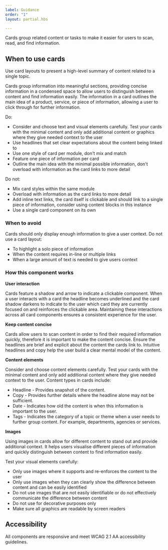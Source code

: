 ```yaml
---
label: Guidance
order: "1"
layout: partial.hbs

---
```

Cards group related content or tasks to make it easier for users to scan, read, and find information.

## When to use cards

Use card layouts to present a high-level summary of content related to a single topic.

Cards group information into meaningful sections, providing concise information in a condensed space to allow users to distinguish between content and find information easily. The information in a card outlines the main idea of a product, service, or piece of information, allowing a user to click through for further information.

Do:

* Consider and choose text and visual elements carefully. Test your cards with the minimal content and only add additional content or graphics where they give needed context to the user
* Use headlines that set clear expectations about the content being linked to
* Use one style of card per module, don't mix and match
* Feature one piece of information per card
* Outline the main idea with the minimal possible information, don't overload with information as the card links to more detail

Do not:

* Mix card styles within the same module
* Overload with information as the card links to more detail
* Add inline text links, the card itself is clickable and should link to a single piece of information, consider using content blocks in this instance
* Use a single card component on its own

### When to avoid

Cards should only display enough information to give a user context. Do not use a card layout:

* To highlight a solo piece of information
* When the content requires in-line or multiple links
* When a large amount of text is needed to give users context

### How this component works

**User interaction**

Cards feature a shadow and arrow to indicate a clickable component. When a user interacts with a card the headline becomes underlined and the card shadow darkens to indicate to the user which card they are currently focused on and reinforces the clickable area. Maintaining these interactions across all card components ensures a consistent experience for the user.

**Keep content concise**

Cards allow users to scan content in order to find their required information quickly, therefore it is important to make the content concise. Ensure the headlines are brief and explicit about the content the cards link to. Intuitive headlines and copy help the user build a clear mental model of the content.

**Content elements**

Consider and choose content elements carefully. Test your cards with the minimal content and only add additional content where they give needed context to the user. Content types in cards include:

* Headline - Provides snapshot of the content.
* Copy - Provides further details where the headline alone may not be sufficient.
* Date - Indicates how old the content is when this information is important to the user.
* Tags - Indicates the category of a topic or theme when a user needs to further group content. For example, departments, agencies or services.

**Images**

Using images in cards allow for different content to stand out and provide additional context. It helps users visualise different pieces of information and quickly distinguish between content to find information easily.

Test your visual elements carefully:

* Only use images where it supports and re-enforces the content to the user
* Only use images when they can clearly show the difference between content and can be easily identified
* Do not use images that are not easily identifiable or do not effectively communicate the difference between content
* Do not use for decorative purposes only
* Make sure all graphics are readable by screen readers

## Accessibility

All components are responsive and meet WCAG 2.1 AA accessibility guidelines.